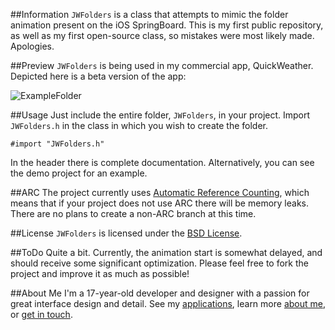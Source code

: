 ##Information
`JWFolders` is a class that attempts to mimic the folder animation present on the iOS SpringBoard.  This is my first public repository, as well as my first open-source class, so mistakes were most likely made.  Apologies.

##Preview
`JWFolders` is being used in my commercial app, QuickWeather.  Depicted here is a beta version of the app:

![ExampleFolder](http://www.appjon.com/assets/QuickWeather_folder.png)

##Usage
Just include the entire folder, `JWFolders`, in your project.  Import `JWFolders.h` in the class in which you wish to create the folder.

    #import "JWFolders.h"

In the header there is complete documentation.  Alternatively, you can see the demo project for an example.

##ARC
The project currently uses [Automatic Reference Counting](http://clang.llvm.org/docs/AutomaticReferenceCounting.html), which means that if your project does not use ARC there will be memory leaks.  There are no plans to create a non-ARC branch at this time.

##License
`JWFolders` is licensed under the [BSD License](http://www.opensource.org/licenses/bsd-license).

##ToDo
Quite a bit.  Currently, the animation start is somewhat delayed, and should receive some significant optimization.  Please feel free to fork the project and improve it as much as possible!

##About Me
I'm a 17-year-old developer and designer with a passion for great interface design and detail.  See my [applications](http://appjon.com/applications.html), learn more [about me](http://appjon.com/about.html), or [get in touch](http://appjon.com/support.html).
